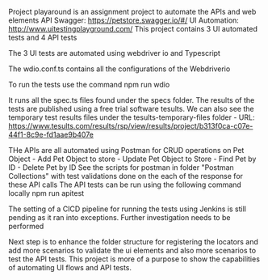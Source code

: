 Project playaround is an assignment project to automate the APIs and web elements
    API Swagger: https://petstore.swagger.io/#/
    UI Automation: http://www.uitestingplayground.com/
This project contains 3 UI automated tests and 4 API tests 

The 3 UI tests are automated using webdriver io and Typescript

The wdio.conf.ts contains all the configurations of the Webdriverio 

To run the tests use the command
   npm run wdio 

It runs all the spec.ts files found under the specs folder. 
The results of the tests are published using a free trial software tesults. We can also see the temporary test results files under the tesults-temporary-files folder
    - URL: https://www.tesults.com/results/rsp/view/results/project/b313f0ca-c07e-44f1-8c9e-fd1aae9b407e

THe APIs are all automated using Postman for CRUD operations on Pet Object
    - Add Pet Object to store
    - Update Pet Object to Store
    - Find Pet by ID
    - Delete Pet by ID
See the scripts for postman in folder "Postman Collections" with test validations done on the each of the response for these API calls 
The API tests can be run using the following command locally
  npm run apitest

The setting of a CICD pipeline for running the tests using Jenkins is still pending as it ran into exceptions. Further investigation needs to be performed

Next step is to enhance the folder structure for registering the locators and add more scenarios to validate the ui elements and also more scenarios to test the API tests. This project is more of a purpose to show
the capabilities of automating UI flows and API tests.




